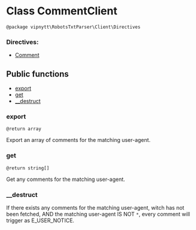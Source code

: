 # Class CommentClient
```
@package vipnytt\RobotsTxtParser\Client\Directives
```

### Directives:
- [Comment](../directives.md#comment)

## Public functions
- [export](#export)
- [get](#get)
- [__destruct](#__destruct)

### export
```
@return array
```
Export an array of comments for the matching user-agent.

### get
```
@return string[]
```
Get any comments for the matching user-agent.

### __destruct
If there exists any comments for the matching user-agent, witch has not been fetched, AND the matching user-agent IS NOT `*`, every comment will trigger as E_USER_NOTICE.
